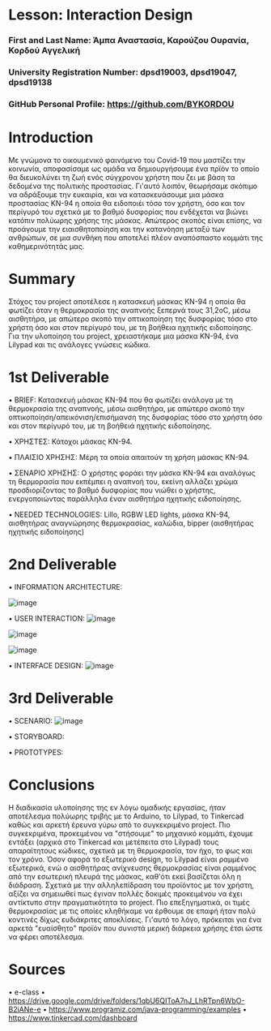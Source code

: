 # Lesson: Interaction Design

### First and Last Name: Άμπα Αναστασία, Καρούζου Ουρανία, Κορδού Αγγελική
### University Registration Number: dpsd19003, dpsd19047, dpsd19138
### GitHub Personal Profile: https://github.com/BYKORDOU

# Introduction

Με γνώμονα το οικουμενικό φαινόμενο του Covid-19 που μαστίζει την κοινωνία, αποφασίσαμε ως ομάδα να δημιουργήσουμε ένα πρϊόν το οποίο θα διευκολύνει τη ζωή ενός σύγχρονου χρήστη που ζει με βάση τα δεδομένα της πολιτικής προστασίας. Γι'αυτό λοιπόν, θεωρήσαμε σκόπιμο να αδράξουμε την ευκαιρία, και να κατασκευάσουμε μια μάσκα προστασίας ΚΝ-94 η οποία θα ειδοποιέι τόσο τον χρήστη, όσο και τον περίγυρό του σχετικά με το βαθμό δυσφορίας που ενδέχεται να βιώνει κατόπιν πολύωρης χρήσης της μάσκας. Απώτερος σκοπός είναι επίσης, να προάγουμε την ειαισθητοποίηση και την κατανόηση μεταξύ των ανθρώπων, σε μια συνθήκη που αποτελεί πλέον αναπόσπαστο κομμάτι της καθημερινότητάς μας.

# Summary

Στόχος του project αποτέλεσε η κατασκευή μάσκας ΚΝ-94 η οποία θα φωτίζει όταν η θερμοκρασία της αναπνοής ξεπερνά τους 31,2οC, μέσω αισθητήρα, με απώτερο σκοπό την οπτικοποίηση της δυσφορίας τόσο στο χρήστη όσο και στον περίγυρό του, με τη βοήθεια ηχητικής ειδοποίησης. Για την υλοποίηση του project, χρειαστήκαμε μια μάσκα ΚΝ-94, ένα Lilypad και τις ανάλογες γνώσεις κώδικα. 

# 1st Deliverable

• BRIEF: 
Κατασκευή μάσκας ΚΝ-94 που θα φωτίζει ανάλογα με τη θερμοκρασία της αναπνοής, μέσω αισθητήρα, με απώτερο σκοπό την οπτικοποίηση/απεικόνιση/επισήμανση της δυσφορίας τόσο στο χρήστη όσο και στον περίγυρό του, με τη βοήθειά ηχητικής ειδοποίησης.

• ΧΡΗΣΤΕΣ: 
Κάτοχοι μάσκας ΚΝ-94.

• ΠΛΑΙΣΙΟ ΧΡΗΣΗΣ:
Μέρη τα οποία απαιτούν τη χρήση μάσκας ΚΝ-94.

• ΣΕΝΑΡΙΟ ΧΡΗΣΗΣ:
O χρήστης φοράει την μάσκα ΚΝ-94 και αναλόγως τη θερμορασία που εκπέμπει η αναπνοή του, εκείνη αλλάζει χρώμα προσδιορίζοντας το βαθμό δυσφορίας που νιώθει ο χρήστης, ενεργοποιώντας παράλληλα έναν αισθητήρα ηχητικής ειδοποίησης.

•	NEEDED TECHNOLOGIES:
Lillo, RGBW LED lights, μάσκα ΚΝ-94, αισθητήρας αναγνώρησης θερμοκρασίας, καλώδια, bipper (αισθητήρας ηχητικής ειδοποίησης)
# 2nd Deliverable

•	INFORMATION ARCHITECTURE:

![image](https://user-images.githubusercontent.com/101411234/167394406-7c1024fa-e02d-4556-9a16-9b52d5593914.png)

•	USER INTERACTION:
![image](https://user-images.githubusercontent.com/101411234/167396065-d69b05c2-fc5c-42f1-8a6a-3182ece316f2.png)

![image](https://user-images.githubusercontent.com/101411234/167396742-59e80203-c857-4b5d-9620-34bd53f08fe1.png)

![image](https://user-images.githubusercontent.com/101411234/167397933-516b5fa6-003f-4038-b8b0-75e3dc2a7775.png)

•	INTERFACE DESIGN:
![image](https://user-images.githubusercontent.com/101411234/167400735-3e055a31-a9c7-4783-930e-f16e4e6950d4.png)

# 3rd Deliverable 

•	SCENARIO:
![image](https://user-images.githubusercontent.com/101411234/172659607-22fdaac5-b681-4561-957f-c02af54f0d05.png)

•	STORYBOARD:

•	PROTOTYPES:

# Conclusions

Η διαδικασία υλοποίησης της εν λόγω ομαδικής εργασίας, ήταν αποτέλεσμα πολύωρης τριβής με το Arduino, το Lilypad, το Tinkercad καθώς και αρκετή έρευνα γύρω από το συγκεκριμένο project. Πιο συγκεκριμένα, προκειμένου να "στήσουμε" το μηχανικό κομμάτι, έχουμε εντάξει (αρχικά στο Tinkercad και μετέπειτα στο Lilypad) τους απαραίτητους κώδικες, σχετικά με τη θερμοκρασία, τον ήχο, το φως και τον χρόνο. Όσον αφορά το εξωτερικό design, το Lilypad είναι ραμμένο εξωτερικά, ενώ ο αισθητήρας ανίχνευσης θερμοκρασίας είναι ραμμένος από την εσωτερική πλευρά της μάσκας, καθ'ότι εκεί βασίζεται όλη η διάδραση. Σχετικά με την αλληλεπίδραση του προϊόντος με τον χρήστη, αξίζει να σημειωθεί πως έγιναν πολλές δοκιμές προκειμένου να έχει αντίκτυπο στην πραγματικότητα το project. Πιο επεξηγηματικά, οι τιμές θερμοκρασίας με τις οποίες κληθήκαμε να έρθουμε σε επαφή ήταν πολύ κοντινές δίχως ευδιάκριτες αποκλίσεις. Γι'αυτό το λόγο, πρόκειται για ένα αρκετά "ευαίσθητο" προϊόν που συνιστά μερική διάρκεια χρήσης έτσι ώστε να φέρει αποτέλεσμα.

# Sources

•	e-class
•	https://drive.google.com/drive/folders/1qbU6QIToA7nJ_LhRTpn6WbO-B2iANe-e
•	https://www.programiz.com/java-programming/examples
•	https://www.tinkercad.com/dashboard


